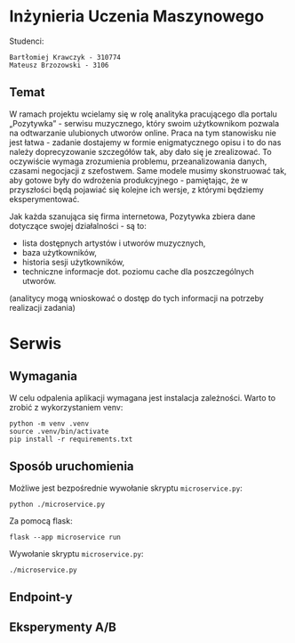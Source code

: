 # Inżynieria Uczenia Maszynowego

Studenci:
```
Bartłomiej Krawczyk - 310774
Mateusz Brzozowski - 3106
```

## Temat

W ramach projektu wcielamy się w rolę analityka pracującego dla portalu „Pozytywka” -
serwisu muzycznego, który swoim użytkownikom pozwala na odtwarzanie ulubionych utworów
online. Praca na tym stanowisku nie jest łatwa - zadanie dostajemy w formie enigmatycznego opisu
i to do nas należy doprecyzowanie szczegółów tak, aby dało się je zrealizować. To oczywiście
wymaga zrozumienia problemu, przeanalizowania danych, czasami negocjacji z szefostwem.
Same modele musimy skonstruować tak, aby gotowe były do wdrożenia produkcyjnego -
pamiętając, że w przyszłości będą pojawiać się kolejne ich wersje, z którymi będziemy
eksperymentować.

Jak każda szanująca się firma internetowa, Pozytywka zbiera dane dotyczące swojej działalności - są to:
- lista dostępnych artystów i utworów muzycznych,
- baza użytkowników,
- historia sesji użytkowników,
- techniczne informacje dot. poziomu cache dla poszczególnych utworów.

(analitycy mogą wnioskować o dostęp do tych informacji na potrzeby realizacji zadania)


# Serwis

## Wymagania

W celu odpalenia aplikacji wymagana jest instalacja zależności. Warto to zrobić z wykorzystaniem venv:
```
python -m venv .venv
source .venv/bin/activate
pip install -r requirements.txt
```

## Sposób uruchomienia

Możliwe jest bezpośrednie wywołanie skryptu `microservice.py`:
```shell
python ./microservice.py
```

Za pomocą flask:
```shell
flask --app microservice run
```

Wywołanie skryptu `microservice.py`:
```shell
./microservice.py
```

## Endpoint-y

## Eksperymenty A/B